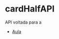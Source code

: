 # cardHalfAPI

API voltada para a 

* [Aula](https://github.com/Jul10c3s4/pmovel/blob/main/README.md)
